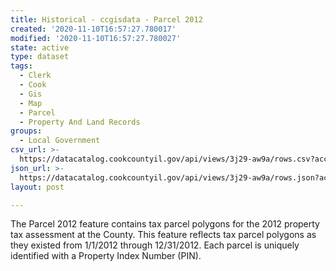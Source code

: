 ```yaml
---
title: Historical - ccgisdata - Parcel 2012
created: '2020-11-10T16:57:27.780017'
modified: '2020-11-10T16:57:27.780027'
state: active
type: dataset
tags:
  - Clerk
  - Cook
  - Gis
  - Map
  - Parcel
  - Property And Land Records
groups:
  - Local Government
csv_url: >-
  https://datacatalog.cookcountyil.gov/api/views/3j29-aw9a/rows.csv?accessType=DOWNLOAD
json_url: >-
  https://datacatalog.cookcountyil.gov/api/views/3j29-aw9a/rows.json?accessType=DOWNLOAD
layout: post

---
```

The Parcel 2012 feature contains tax parcel polygons for the 2012 property tax assessment at the County. This feature reflects tax parcel polygons as they existed from 1/1/2012 through 12/31/2012. Each parcel is uniquely identified with a Property Index Number (PIN).
